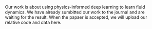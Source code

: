 Our work is about using physics-informed deep learning to learn fluid dynamics. We have already sumbitted our work to the journal and are waiting for the result. When the papaer is accepted, we will upload our relative code and data here. 
